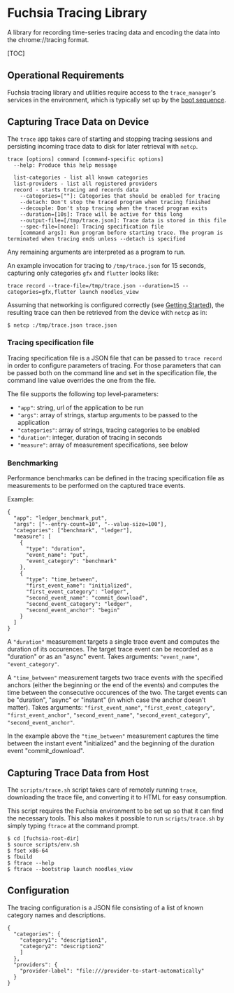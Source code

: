 # Fuchsia Tracing Library

A library for recording time-series tracing data and encoding the data into the
chrome://tracing format.

[TOC]

## Operational Requirements

Fuchsia tracing library and utilities require access to the `trace_manager`'s
services in the environment, which is typically set up by the
[boot sequence](https://fuchsia.googlesource.com/docs/+/master/boot_sequence.md).

## Capturing Trace Data on Device

The `trace` app takes care of starting and stopping tracing sessions and
persisting incoming trace data to disk for later retrieval with `netcp`.

```{shell}
trace [options] command [command-specific options]
  --help: Produce this help message

  list-categories - list all known categories
  list-providers - list all registered providers
  record - starts tracing and records data
    --categories=[""]: Categories that should be enabled for tracing
    --detach: Don't stop the traced program when tracing finished
    --decouple: Don't stop tracing when the traced program exits
    --duration=[10s]: Trace will be active for this long
    --output-file=[/tmp/trace.json]: Trace data is stored in this file
    --spec-file=[none]: Tracing specification file
	[command args]: Run program before starting trace. The program is terminated when tracing ends unless --detach is specified
```
Any remaining arguments are interpreted as a program to run.

An example invocation for tracing to `/tmp/trace.json` for 15 seconds,
capturing only categories `gfx` and `flutter` looks like:
```
trace record --trace-file=/tmp/trace.json --duration=15 --categories=gfx,flutter launch noodles_view
```

Assuming that networking is configured correctly (see [Getting Started](https://fuchsia.googlesource.com/magenta/+/master/docs/getting_started.md)),
the resulting trace can then be retrieved from the device with `netcp` as in:
```
$ netcp :/tmp/trace.json trace.json
```

### Tracing specification file

Tracing specification file is a JSON file that can be passed to `trace record`
in order to configure parameters of tracing. For those parameters that can be
passed both on the command line and set in the specification file, the command
line value overrides the one from the file.

The file supports the following top level-parameters:

 - `"app"`: string, url of the application to be run
 - `"args"`: array of strings, startup arguments to be passed to the application
 - `"categories"`: array of strings, tracing categories to be enabled
 - `"duration"`: integer, duration of tracing in seconds
 - `"measure"`: array of measurement specifications, see below

### Benchmarking

Performance benchmarks can be defined in the tracing specification file as
measurements to be performed on the captured trace events.

Example:

```
{
  "app": "ledger_benchmark_put",
  "args": ["--entry-count=10", "--value-size=100"],
  "categories": ["benchmark", "ledger"],
  "measure": [
    {
      "type": "duration",
      "event_name": "put",
      "event_category": "benchmark"
    },
    {
      "type": "time_between",
      "first_event_name": "initialized",
      "first_event_category": "ledger",
      "second_event_name": "commit_download",
      "second_event_category": "ledger",
      "second_event_anchor": "begin"
    }
  ]
}
```

A `"duration"` measurement targets a single trace event and computes the
duration of its occurences. The target trace event can be recorded as a
"duration" or as an "async" event. Takes arguments: `"event_name"`,
`"event_category"`.

A `"time_between"` measurement targets two trace events with the specified
anchors (either the beginning or the end of the events) and computes the time
between the consecutive occurences of the two. The target events can be
"duration", "async" or "instant" (in which case the anchor doesn't matter).
Takes arguments: `"first_event_name"`, `"first_event_category"`,
`"first_event_anchor"`, `"second_event_name"`, `"second_event_category"`,
`"second_event_anchor"`.

In the example above the `"time_between"` measurement captures the time between
the instant event "initialized" and the beginning of the duration event
"commit_download".

## Capturing Trace Data from Host

The `scripts/trace.sh` script takes care of remotely running `trace`, downloading
the trace file, and converting it to HTML for easy consumption.

This script requires the Fuchsia environment to be set up so that it can
find the necessary tools.  This also makes it possible to run `scripts/trace.sh`
by simply typing `ftrace` at the command prompt.

```
$ cd [fuchsia-root-dir]
$ source scripts/env.sh
$ fset x86-64
$ fbuild
$ ftrace --help
$ ftrace --bootstrap launch noodles_view
```

## Configuration

The tracing configuration is a JSON file consisting of a list of known
category names and descriptions.

    {
      "categories": {
        "category1": "description1",
        "category2": "description2"
        ]
      },
      "providers": {
        "provider-label": "file:///provider-to-start-automatically"
      }
    }
